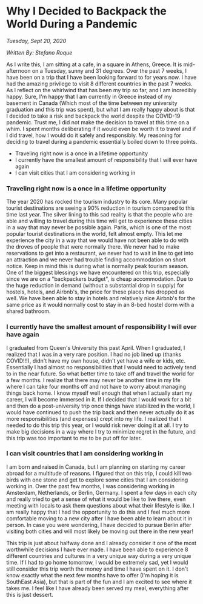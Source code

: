 # Why I Decided to Backpack the World During a Pandemic

*Tuesday, Sept 20, 2020*

*Written By: Stefano Roque*

As I write this, I am sitting at a cafe, in a square in Athens, Greece. It is mid-afternoon on a Tuesday, sunny and 31 degrees. Over the past 7 weeks, I have been on a trip that I have been looking forward to for years now. I have had the amazing privilege to visit 8 different countries in the past 7 weeks. As I reflect on the whirlwind that has been my trip so far, and I am incredibly happy. Sure, I'm happy that I am currently in Greece instead of my basement in Canada (Which most of the time between my university graduation and this trip was spent), but what I am really happy about is that I decided to take a risk and backpack the world despite the COVID-19 pandemic. Trust me, I did not make the decision to travel at this time on a whim. I spent months deliberating if it would even be worth it to travel and if I did travel, how I would do it safely and responsibly. My reasoning for deciding to travel during a pandemic essentially boiled down to three points.

- Traveling right now is a once in a lifetime opportunity
- I currently have the smallest amount of responsibility that I will ever have again
- I can visit cities that I am considering working in

### Traveling right now is a once in a lifetime opportunity

The year 2020 has rocked the tourism industry to its core. Many popular tourist destinations are seeing a 90% reduction in tourism compared to this time last year. The silver lining to this sad reality is that the people who are able and willing to travel during this time will get to experience these cities in a way that may never be possible again. Paris, which is one of the most popular tourist destinations in the world, felt almost empty. This let me experience the city in a way that we would have not been able to do with the droves of people that were normally there. We never had to make reservations to get into a restaurant, we never had to wait in line to get into an attraction and we never had trouble finding accommodation on short notice. Keep in mind this is during what is normally peak tourism season. One of the biggest blessings we have encountered on this trip, especially since we are on a "backpackers budget", is cheap accommodation. Due to the huge reduction in demand (without a substantial drop in supply) for hostels, hotels, and Airbnb's, the price for these places has dropped as well. We have been able to stay in hotels and relatively nice Airbnb's for the same price as it would normally cost to stay in an 8-bed hostel dorm with a shared bathroom.

### I currently have the smallest amount of responsibility I will ever have again

I graduated from Queen's University this past April. When I graduated, I realized that I was in a very rare position. I had no job lined up (thanks COVID!!!), didn't have my own house, didn't yet have a wife or kids, etc. Essentially I had almost no responsibilities that I would need to actively tend to in the near future. So what better time to take off and travel the world for a few months. I realize that there may never be another time in my life where I can take four months off and not have to worry about managing things back home. I know myself well enough that when I actually start my career, I will become immersed in it. If I decided that I would work for a bit and then do a post-university trip once things have stabilized in the world, I would have continued to push the trip back and then never actually do it as more responsibilities (and expenses) crept into my life. I realized that I needed to do this trip this year, or I would risk never doing it at all. I try to make big decisions in a way where I try to minimize regret in the future, and this trip was too important to me to be put off for later.

### I can visit countries that I am considering working in

I am born and raised in Canada, but I am planning on starting my career abroad for a multitude of reasons. I figured that on this trip, I could kill two birds with one stone and get to explore some cities that I am considering working in. Over the past few months, I was considering working in Amsterdam, Netherlands, or Berlin, Germany. I spent a few days in each city and really tried to get a sense of what it would be like to live there, even meeting with locals to ask them questions about what their lifestyle is like. I am really happy that I had the opportunity to do this and I feel much more comfortable moving to a new city after I have been able to learn about it in person. In case you were wondering, I have decided to pursue Berlin after visiting both cities and will most likely be moving out there in the new year!

This trip is just about halfway done and I already consider it one of the most worthwhile decisions I have ever made. I have been able to experience 8 different countries and cultures in a very unique way during a very unique time. If I had to go home tomorrow, I would be extremely sad, yet I would still consider this trip worth the money and time I have spent on it. I don't know exactly what the next few months have to offer (I'm hoping it is SouthEast Asia), but that is part of the fun and I am excited to see where it takes me. I feel like I have already been served my meal, everything after this is just dessert.
